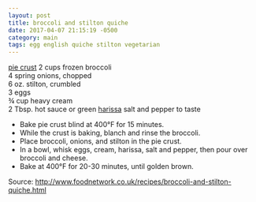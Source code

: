 ```yaml
---
layout: post
title: broccoli and stilton quiche
date: 2017-04-07 21:15:19 -0500
category: main
tags: egg english quiche stilton vegetarian
---
```

<a href="http://tfsh.us/memory/1969/12/31/pie-crust/">pie crust</a>
2 cups frozen broccoli  
4 spring onions, chopped  
6 oz. stilton, crumbled  
3 eggs  
¾ cup heavy cream  
2 Tbsp. hot sauce or green <a href="http://tfsh.us/memory/2016/10/16/chili-paste/">harissa</a>
salt and pepper to taste  
<ul>
 	<li>Bake pie crust blind at 400°F for 15 minutes.</li>
 	<li>While the crust is baking, blanch and rinse the broccoli.</li>
 	<li>Place broccoli, onions, and stilton in the pie crust.</li>
 	<li>In a bowl, whisk eggs, cream, harissa, salt and pepper, then pour over broccoli and cheese.</li>
 	<li>Bake at 400°F for 20-30 minutes, until golden brown.</li>
</ul>
Source: <a href="http://www.foodnetwork.co.uk/recipes/broccoli-and-stilton-quiche.html">http://www.foodnetwork.co.uk/recipes/broccoli-and-stilton-quiche.html</a>
